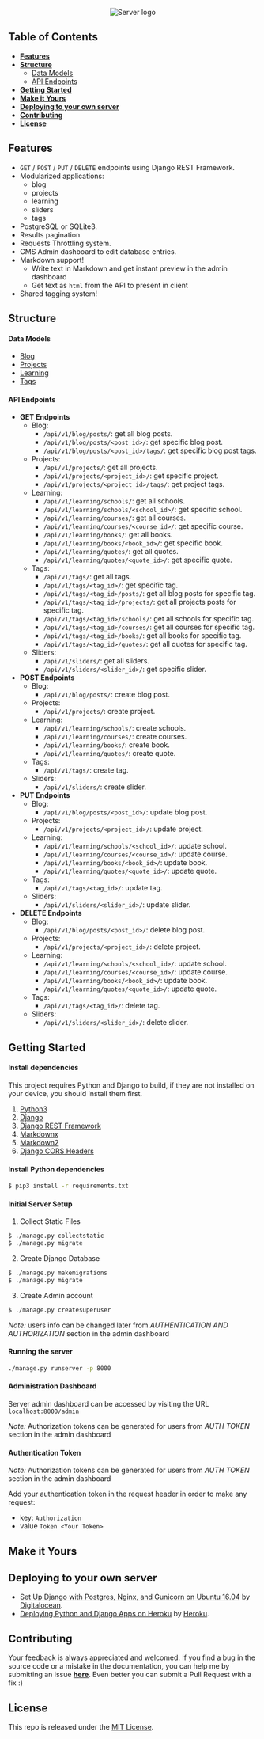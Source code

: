 <p align="center">
  <img src="https://cdn.rawgit.com/omaralbeik/omaralbeik.com/server/django/assets/logo_server.svg" title="Server logo">
</p>



## Table of Contents

- [**Features**](#features)
- [**Structure**](#structure)
  - [Data Models](#data-models)
  - [API Endpoints](#api-endpoints)
- [**Getting Started**](#getting-started)
- [**Make it Yours**](#make-it-yours)
- [**Deploying to your own server**](#deploying-to-your-own-server)
- [**Contributing**](#contributing)
- [**License**](#license)



## Features

- `GET` / `POST` / `PUT` / `DELETE` endpoints using Django REST Framework.
- Modularized applications:
  - blog
  - projects
  - learning
  - sliders
  - tags
- PostgreSQL or SQLite3.
- Results pagination.
- Requests Throttling system.
- CMS Admin dashboard to edit database entries.
- Markdown support!
  - Write text in Markdown and get instant preview in the admin dashboard
  - Get text as `html` from the API to present in client
- Shared tagging system!


## Structure

#### Data Models

- [Blog](https://github.com/omaralbeik/omaralbeik.com/blob/master/django/blog/models.py)
- [Projects](https://github.com/omaralbeik/omaralbeik.com/blob/master/django/projects/models.py)
- [Learning](https://github.com/omaralbeik/omaralbeik.com/blob/master/django/learning/models.py)
- [Tags](https://github.com/omaralbeik/omaralbeik.com/blob/master/django/tags/models.py)

#### API Endpoints

- **GET Endpoints**
  - Blog:
    - `/api/v1/blog/posts/`: get all blog posts.
    - `/api/v1/blog/posts/<post_id>/`: get specific blog post.
    - `/api/v1/blog/posts/<post_id>/tags/`: get specific blog post tags.
  - Projects:
    - `/api/v1/projects/`: get all projects.
    - `/api/v1/projects/<project_id>/`: get specific project.
    - `/api/v1/projects/<project_id>/tags/`: get project tags.
  - Learning:
    - `/api/v1/learning/schools/`: get all schools.
    - `/api/v1/learning/schools/<school_id>/`: get specific school.
    - `/api/v1/learning/courses/`: get all courses.
    - `/api/v1/learning/courses/<course_id>/`: get specific course.
    - `/api/v1/learning/books/`: get all books.
    - `/api/v1/learning/books/<book_id>/`: get specific book.
    - `/api/v1/learning/quotes/`: get all quotes.
    - `/api/v1/learning/quotes/<quote_id>/`: get specific quote.
  - Tags:
    - `/api/v1/tags/`: get all tags.
    - `/api/v1/tags/<tag_id>/`: get specific tag.
    - `/api/v1/tags/<tag_id>/posts/`: get all blog posts for specific tag.
    - `/api/v1/tags/<tag_id>/projects/`: get all projects posts for specific tag.
    - `/api/v1/tags/<tag_id>/schools/`: get all schools for specific tag.
    - `/api/v1/tags/<tag_id>/courses/`: get all courses for specific tag.
    - `/api/v1/tags/<tag_id>/books/`: get all books for specific tag.
    - `/api/v1/tags/<tag_id>/quotes/`: get all quotes for specific tag.
  - Sliders:
    - `/api/v1/sliders/`: get all sliders.
    - `/api/v1/sliders/<slider_id>/`: get specific slider.
- **POST Endpoints**
  - Blog:
    - `/api/v1/blog/posts/`: create blog post.
  - Projects:
    - `/api/v1/projects/`: create project.
  - Learning:
    - `/api/v1/learning/schools/`: create schools.
    - `/api/v1/learning/courses/`: create courses.
    - `/api/v1/learning/books/`: create book.
    - `/api/v1/learning/quotes/`: create quote.
  - Tags:
    - `/api/v1/tags/`: create tag.
  - Sliders:
    - `/api/v1/sliders/`: create slider.
- **PUT Endpoints**
  - Blog:
    - `/api/v1/blog/posts/<post_id>/`: update blog post.
  - Projects:
    - `/api/v1/projects/<project_id>/`: update project.
  - Learning:
    - `/api/v1/learning/schools/<school_id>/`: update school.
    - `/api/v1/learning/courses/<course_id>/`: update course.
    - `/api/v1/learning/books/<book_id>/`: update book.
    - `/api/v1/learning/quotes/<quote_id>/`: update quote.
  - Tags:
    - `/api/v1/tags/<tag_id>/`: update tag.
  - Sliders:
    - `/api/v1/sliders/<slider_id>/`: update slider.
- **DELETE Endpoints**
  - Blog:
    - `/api/v1/blog/posts/<post_id>/`: delete blog post.
  - Projects:
    - `/api/v1/projects/<project_id>/`: delete project.
  - Learning:
    - `/api/v1/learning/schools/<school_id>/`: update school.
    - `/api/v1/learning/courses/<course_id>/`: update course.
    - `/api/v1/learning/books/<book_id>/`: update book.
    - `/api/v1/learning/quotes/<quote_id>/`: update quote.
  - Tags:
    - `/api/v1/tags/<tag_id>/`: delete tag.
  - Sliders:
    - `/api/v1/sliders/<slider_id>/`: delete slider.


## Getting Started

#### Install dependencies

This project requires Python and Django to build, if they are not installed on your device, you should install them first.

1. [Python3](https://www.python.org/downloads/)
2. [Django](https://www.djangoproject.com/)
3. [Django REST Framework](http://www.django-rest-framework.org/)
4. [Markdownx](https://github.com/neutronX/django-markdownx)
5. [Markdown2](https://github.com/trentm/python-markdown2)
6. [Django CORS Headers](https://github.com/ottoyiu/django-cors-headers)

#### Install Python dependencies

```bash
$ pip3 install -r requirements.txt
```

#### Initial Server Setup

1. Collect Static Files
```bash
$ ./manage.py collectstatic
$ ./manage.py migrate
```

2. Create Django Database
```bash
$ ./manage.py makemigrations
$ ./manage.py migrate
```

3. Create Admin account
```bash
$ ./manage.py createsuperuser
```

_Note:_ users info can be changed later from *AUTHENTICATION AND AUTHORIZATION* section in the admin dashboard

#### Running the server

```bash
./manage.py runserver -p 8000
```

#### Administration Dashboard
Server admin dashboard can be accessed by visiting the URL `localhost:8000/admin`

_Note:_ Authorization tokens can be generated for users from *AUTH TOKEN* section in the admin dashboard

#### Authentication Token

_Note:_ Authorization tokens can be generated for users from *AUTH TOKEN* section in the admin dashboard

Add your authentication token in the request header in order to make any request:

  - key: `Authorization`
  - value `Token <Your Token>`



## Make it Yours



## Deploying to your own server
- [Set Up Django with Postgres, Nginx, and Gunicorn on Ubuntu 16.04](https://www.digitalocean.com/community/tutorials/how-to-set-up-django-with-postgres-nginx-and-gunicorn-on-ubuntu-16-04) by [Digitalocean](https://www.digitalocean.com).
- [Deploying Python and Django Apps on Heroku](https://devcenter.heroku.com/articles/deploying-python) by [Heroku](https://www.heroku.com/).



## Contributing

Your feedback is always appreciated and welcomed. If you find a bug in the source code or a mistake in the documentation, you can help me by submitting an issue [**here**](https://github.com/omaralbeik/omaralbeik.com/issues). Even better you can submit a Pull Request with a fix :)



## License

This repo is released under the [MIT License](https://github.com/omaralbeik/omaralbeik.com/blob/master/LICENSE).
